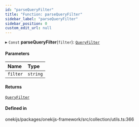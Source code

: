 ```yaml
---
id: "parseQueryFilter"
title: "Function: parseQueryFilter"
sidebar_label: "parseQueryFilter"
sidebar_position: 0
custom_edit_url: null
---
```


▸ `Const` **parseQueryFilter**(`filter`): [`QueryFilter`](../interfaces/QueryFilter.md)

#### Parameters

| Name | Type |
| :------ | :------ |
| `filter` | `string` |

#### Returns

[`QueryFilter`](../interfaces/QueryFilter.md)

#### Defined in

onekijs/packages/onekijs-framework/src/collection/utils.ts:366
